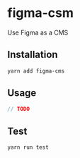 # figma-csm
Use Figma as a CMS

## Installation 
```sh
yarn add figma-cms
```
## Usage
```typescript
// TODO
```

## Test 
```sh
yarn run test
```